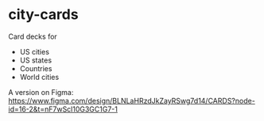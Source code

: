 # city-cards

Card decks for
- US cities
- US states
- Countries
- World cities

A version on Figma: https://www.figma.com/design/BLNLaHRzdJkZayRSwg7d14/CARDS?node-id=16-2&t=nF7wScl10G3GC1G7-1